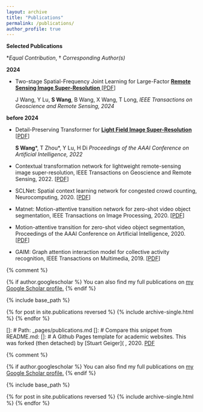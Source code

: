 ```yaml
---
layout: archive
title: "Publications"
permalink: /publications/
author_profile: true
---
```


**Selected Publications**

*_Equal Contribution_, † _Corresponding Author(s)_

**2024**

* Two-stage Spatial-Frequency Joint Learning for Large-Factor <u> **Remote Sensing Image Super-Resolution** </u>  [[PDF](http://academicpages.github.io/files/paper1.pdf)]

  J Wang, Y Lu, **S Wang**, B Wang, X Wang, T Long, _IEEE Transactions on Geoscience and Remote Sensing, 2024_ 
 
**before 2024**

* Detail-Preserving Transformer for <u>**Light Field Image Super-Resolution**</u> [[PDF](http://academicpages.github.io/files/paper2.pdf)]
  
  **S Wang***, T Zhou*, Y Lu, H Di  _Proceedings of the AAAI Conference on Artificial Intelligence, 2022_

* Contextual transformation network for lightweight remote-sensing image super-resolution, IEEE Transactions on Geoscience and Remote Sensing, 2022. [[PDF](http://academicpages.github.io/files/paper3.pdf)]
* SCLNet: Spatial context learning network for congested crowd counting, Neurocomputing, 2020. [[PDF](http://academicpages.github.io/files/paper4.pdf)]
* Matnet: Motion-attentive transition network for zero-shot video object segmentation, IEEE Transactions on Image Processing, 2020. [[PDF](http://academicpages.github.io/files/paper5.pdf)]
* Motion-attentive transition for zero-shot video object segmentation, Proceedings of the AAAI Conference on Artificial Intelligence, 2020. [[PDF](http://academicpages.github.io/files/paper6.pdf)]
* GAIM: Graph attention interaction model for collective activity recognition, IEEE Transactions on Multimedia, 2019. [[PDF](http://academicpages.github.io/files/paper7.pdf)]

{% comment %}

{% if author.googlescholar %}
  You can also find my full publications on <u><a href="{{https://scholar.google.com/citations?user=XVAhrT4AAAAJ&hl=zh-CN}}">my Google Scholar profile</a>.</u>
{% endif %}

{% include base_path %}

{% for post in site.publications reversed %}
  {% include archive-single.html %}
{% endfor %}

[]: # Path: _pages/publications.md
[]: # Compare this snippet from README.md:
[]: # A Github Pages template for academic websites. This was forked (then detached) by [Stuart Geiger](
, 2020. [PDF](http://academicpages.github.io/files/paper7.pdf)

{% comment %}

{% if author.googlescholar %}
  You can also find my full publications on <u><a href="{{https://scholar.google.com/citations?user=XVAhrT4AAAAJ&hl=zh-CN}}">my Google Scholar profile</a>.</u>
{% endif %}

{% include base_path %}

{% for post in site.publications reversed %}
  {% include archive-single.html %}
{% endfor %}

